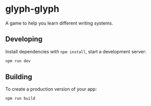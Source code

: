 # glyph-glyph

A game to help you learn different writing systems.

## Developing

Install dependencies with `npm install`, start a development server:

```bash
npm run dev
```

## Building

To create a production version of your app:

```bash
npm run build
```
